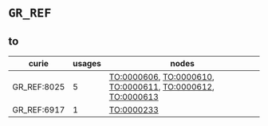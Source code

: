 # `GR_REF`

## to

| curie       |   usages | nodes                                                                                                                                                                                                                                               |
|-------------|----------|-----------------------------------------------------------------------------------------------------------------------------------------------------------------------------------------------------------------------------------------------------|
| GR_REF:8025 |        5 | [TO:0000606](https://bioregistry.io/TO:0000606), [TO:0000610](https://bioregistry.io/TO:0000610), [TO:0000611](https://bioregistry.io/TO:0000611), [TO:0000612](https://bioregistry.io/TO:0000612), [TO:0000613](https://bioregistry.io/TO:0000613) |
| GR_REF:6917 |        1 | [TO:0000233](https://bioregistry.io/TO:0000233)                                                                                                                                                                                                     |

